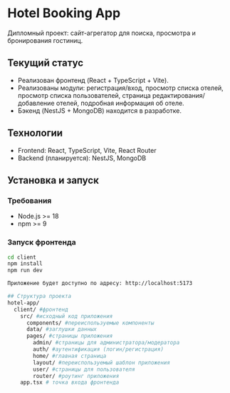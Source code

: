 # Hotel Booking App

Дипломный проект: сайт-агрегатор для поиска, просмотра и бронирования гостиниц.

## Текущий статус
- Реализован фронтенд (React + TypeScript + Vite).
- Реализованы модули: регистрация/вход, просмотр списка отелей, просмотр списка пользователей, страница редактирования/добавление отелей, подробная информация об отеле.
- Бэкенд (NestJS + MongoDB) находится в разработке.

## Технологии
- Frontend: React, TypeScript, Vite, React Router
- Backend (планируется): NestJS, MongoDB

## Установка и запуск

### Требования
- Node.js >= 18
- npm >= 9

### Запуск фронтенда
```bash
cd client
npm install
npm run dev

Приложение будет доступно по адресу: http://localhost:5173

## Структура проекта
hotel-app/
  client/ #фронтенд
    src/ #исходный код приложения
      components/ #переиспользуемые компоненты
      data/ #заглушки данных
      pages/ #страницы приложения
        admin/ #страницы для администратора/модератора 
        auth/ #аутентификация (логин/регистрация)
        home/ #главная страница
        layout/ #переиспользуемый шаблон приложения
        user/ #страницы для пользователя
        router/ #роутинг приложения
    app.tsx # точка входа фронтенда 
